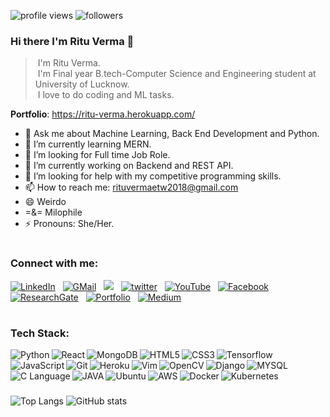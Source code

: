 <p align="left"><img src="https://komarev.com/ghpvc/?username=rituvermaCS&label=Profile%20views&color=2eb37e&style=flat" alt="profile views" /> <img src="https://img.shields.io/github/followers/rituvermaCS?label=Follow&style=social" alt="followers" /> </p>

### Hi there I'm Ritu Verma 👋

>&nbsp;I'm Ritu Verma.\
>&nbsp;I'm Final year B.tech-Computer Science and Engineering student at University of Lucknow.\
>&nbsp;I love to do coding and ML tasks.


**Portfolio**: https://ritu-verma.herokuapp.com/


- 💬 Ask me about Machine Learning, Back End Development and Python.
- 🌱 I’m currently learning MERN.
- 👯 I’m looking for Full time Job Role.
- 🔭 I’m currently working on Backend and REST API.
- 🤔 I’m looking for help with my competitive programming skills.
- 📫 How to reach me: rituvermaetw2018@gmail.com
- 😄 Weirdo
- =&= Milophile
- ⚡ Pronouns: She/Her.

#

### Connect with me:

<a href="https://www.linkedin.com/in/ritu-verma-2018/"><img alt="LinkedIn" src="https://img.shields.io/badge/linkedin%20-%230077B5.svg?&style=flat&logo=linkedin&logoColor=white"/></a> &nbsp;
<a href="mailto:rituvermaetw2018@gmail.com"><img alt="GMail" src="https://img.shields.io/badge/Gmail-D14836?style=flat&logo=gmail&logoColor=white" /></a> &nbsp;
<a href="https://instagram.com/_.rituverma._"><img src="https://img.shields.io/badge/-Instagram-E4405F?style=flat&logo=Instagram&logoColor=white"/></a> &nbsp;
<a href="https://twitter.com/rituver20638886"><img alt= "twitter" src="https://img.shields.io/badge/-twitter%20-%230077B5.svg?style=flat&logo=Twitter&logoColor=white"/></a> &nbsp;
<a href="https://www.youtube.com/channel/UC-x-KLJRmpthj9jRQKEIFaQ"><img alt= "YouTube" src="https://img.shields.io/badge/-YouTube-D14836.svg?style=flat&logo=YouTube&logoColor=white"/></a> &nbsp;
<a href="https://www.facebook.com/profile.php?id=100028008964420"><img alt= "Facebook" src="https://img.shields.io/badge/-facebook%20-%230077B5.svg?style=flat&logo=Facebook&logoColor=white"/></a> &nbsp;
<a href="https://www.researchgate.net/profile/Ritu-Verma-24"><img alt= "ResearchGate" src="https://img.shields.io/badge/-ResearchGate%20-230077B5.svg?style=flat&logo=ResearchGate&logoColor=white"/></a> &nbsp;
<a href="https://ritu-verma.herokuapp.com"><img alt= "Portfolio" src="https://img.shields.io/badge/-Portfolio%20-%230077B5.svg?style=flat&logo=Website&logoColor=white"/></a> &nbsp;
<a href="https://rituverma-20.medium.com/"><img alt="Medium" src="https://img.shields.io/badge/medium-%2312100E.svg?&style=flat&logo=medium&logoColor=white"/></a> &nbsp;
#

### Tech Stack:
<img align="left" alt="Python" src="https://img.shields.io/badge/-Python-ffff00?style=flat-square&logo=python&logoColor=blue" />

<img align="left" alt="React" src="https://img.shields.io/badge/-React-45b8d8?style=flat-square&logo=react&logoColor=white" />

<img align="left" alt="MongoDB" src="https://img.shields.io/badge/-MongoDB-13aa52?style=flat-square&logo=mongodb&logoColor=white" />

<img align="left" alt="HTML5" src="https://img.shields.io/badge/-HTML5-E34F26?style=flat-square&logo=html5&logoColor=white" />

<img align="left" alt="CSS3" src="https://img.shields.io/badge/-CSS3-56dbce?style=flat-square&logo=css3&logoColor=white" />

<img align="left" alt="Tensorflow" src="https://img.shields.io/badge/-TensorFlow-6e6e6e?style=flat-square&logo=tensorflow&logoColor=orange" />

<img align="left" alt="JavaScript" src="https://img.shields.io/badge/-JavaScript-ffff00?style=flat-square&logo=javascript&logoColor=black" />

<img align="left" alt="Git" src="https://img.shields.io/badge/-Git-F05032?style=flat-square&logo=git&logoColor=white" />

<img align="left" alt="Heroku" src="https://img.shields.io/badge/-Heroku-430098?style=flat-square&logo=heroku&logoColor=white" />

<img align="left" alt="Vim" src="https://img.shields.io/badge/-Vim-007a1d?style=flat-square&logo=vim&logoColor=white" />

<img align="left" alt="OpenCV" src="https://img.shields.io/badge/-OpenCV-fd0016?style=flat-square&logo=opencv&logoColor=green" />

<img align="left" alt="Django" src="https://img.shields.io/badge/-Django-31b526?style=flat-square&logo=django&logoColor=white" />

<img align="left" alt="MYSQL" src="https://img.shields.io/badge/-MYSQL-ffffff?style=flat-square&logo=mysql&logoColor=blue" />

<img align="left" alt="C Language" src="https://img.shields.io/badge/-C%20Language-ffffff?style=flat-square&logo=c&logoColor=blue" />

<img align="left" alt="JAVA" src="https://img.shields.io/badge/-Java-ffffff?style=flat-square&logo=java&logoColor=blue" />

<img align="left" alt="Ubuntu" src="https://img.shields.io/badge/-Ubuntu-f54a00?style=flat-square&logo=ubuntu&logoColor=white" />

<img align="left" alt="AWS" src="https://img.shields.io/badge/-AWS-f5c800?style=flat-square&logo=amazon&logoColor=grey" />

<img align="left" alt="Docker" src="https://img.shields.io/badge/-Docker-ffffff?style=flat-square&logo=docker&logoColor=blue" />

<img align="left" alt="Kubernetes" src="https://img.shields.io/badge/-Kubernetes-ffffff?style=flat-square&logo=kubernetes&logoColor=blue" />

<br />
<br />

#
![Top Langs](https://github-readme-stats.vercel.app/api/top-langs/?username=rituvermaCS&theme=tokyonight&hide=java)
![GitHub stats](https://github-readme-stats.vercel.app/api?username=rituvermaCS&show_icons=true&theme=tokyonight)

